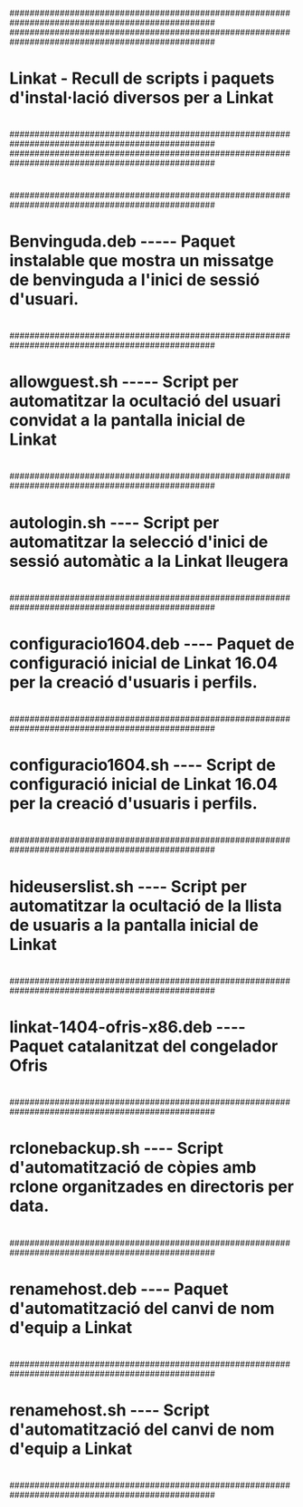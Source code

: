 #################################################################################################
#################################################################################################
#                                                                                
#    Linkat - Recull de scripts i paquets d'instal·lació diversos per a Linkat   
#                                                                                
#################################################################################################
#################################################################################################
#
#
#################################################################################################
#
# Benvinguda.deb  ----- Paquet instalable que mostra un missatge de benvinguda a l'inici de sessió d'usuari.
#
#################################################################################################
#
# allowguest.sh  ----- Script per automatitzar la ocultació del usuari convidat a la pantalla inicial de Linkat 
#
#################################################################################################
#
# autologin.sh  ----  Script per automatitzar la selecció d'inici de sessió automàtic a la Linkat lleugera
#
#################################################################################################
#
# configuracio1604.deb  ----  Paquet de configuració inicial de Linkat 16.04 per la creació d'usuaris i perfils.
#
#################################################################################################
#
# configuracio1604.sh  ----  Script de configuració inicial de Linkat 16.04 per la creació d'usuaris i perfils. 	
#
#################################################################################################
#
# hideuserslist.sh  ----  Script per automatitzar la ocultació de la llista de usuaris a la pantalla inicial de Linkat 	
#
#################################################################################################
#
# linkat-1404-ofris-x86.deb  ----  Paquet catalanitzat del congelador Ofris 	
#
#################################################################################################
#
# rclonebackup.sh  ----  Script d'automatització de còpies amb rclone organitzades en directoris per data. 	
#
#################################################################################################
#
# renamehost.deb  ----  Paquet d'automatització del canvi de nom d'equip a Linkat 	
#
#################################################################################################
#
# renamehost.sh  ----  Script d'automatització del canvi de nom d'equip a Linkat 	
#
#################################################################################################
